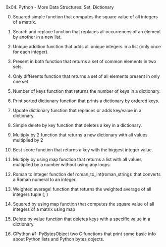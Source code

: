 0x04. Python - More Data Structures: Set, Dictionary

0. Squared simple
function that computes the square value of all integers of a matrix.

1. Search and replace
function that replaces all occurrences of an element by another in a new list.

2. Unique addition
function that adds all unique integers in a list (only once for each integer).

3. Present in both
function that returns a set of common elements in two sets.

4. Only differents
function that returns a set of all elements present in only one set.

5. Number of keys
function that returns the number of keys in a dictionary.

6. Print sorted dictionary
function that prints a dictionary by ordered keys.

7. Update dictionary
function that replaces or adds key/value in a dictionary.

8. Simple delete by key
function that deletes a key in a dictionary.

9. Multiply by 2
function that returns a new dictionary with all values multiplied by 2

10. Best score
function that returns a key with the biggest integer value.

11. Multiply by using map
function that returns a list with all values multiplied by a number without using any loops.

12. Roman to Integer
function def roman_to_int(roman_string): that converts a Roman numeral to an integer.

13. Weighted average!
function that returns the weighted average of all integers tuple (<score>, <weight>)

14. Squared by using map
function that computes the square value of all integers of a matrix using map

15. Delete by value
function that deletes keys with a specific value in a dictionary.

16. CPython #1: PyBytesObject
two C functions that print some basic info about Python lists and Python bytes objects.
